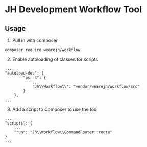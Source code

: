 # JH Development Workflow Tool

## Usage

1. Pull in with composer
```
composer require wearejh/workflow
```

2. Enable autoloading of classes for scripts
```
...
"autoload-dev": {
        "psr-4": {
            ...
            "Jh\\Workflow\\": "vendor/wearejh/workflow/src"
        }
    },
...
```

3. Add a script to Composer to use the tool

```
...
"scripts": {
    ...
    "run": "Jh\\Workflow\\CommandRouter::route"
}
...
```